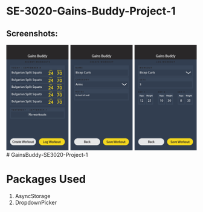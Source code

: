 # SE-3020-Gains-Buddy-Project-1

## Screenshots:
![Gains Buddy Screenshot](./diagram.png)# GainsBuddy-SE3020-Project-1

# Packages Used
1. AsyncStorage
2. DropdownPicker